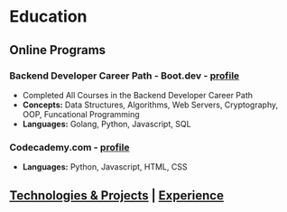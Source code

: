 # Education
## Online Programs
### Backend Developer Career Path - Boot.dev - [profile](https://www.boot.dev/u/afk)
  - Completed All Courses in the Backend Developer Career Path
  - __Concepts:__ Data Structures, Algorithms, Web Servers, Cryptography, OOP, Funcational Programming
  - __Languages:__ Golang, Python, Javascript, SQL

### Codecademy.com - [profile]()
  - __Languages:__ Python, Javascript, HTML, CSS

## [Technologies & Projects](https://skovranek.github.io/) | [Experience](https://skovranek.github.io//experience.html)
